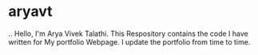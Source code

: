 # aryavt
..
Hello, I'm Arya Vivek Talathi.
This Respository contains the code I have written for My portfolio Webpage. I update the portfolio from time to time.
